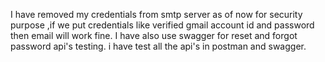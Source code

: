 I have removed my credentials from smtp server as of now for security purpose ,if we put credentials like verified gmail account id and password then email will work fine.
I have also use swagger for reset and forgot password api's testing.
i have test all the api's in postman and swagger.
